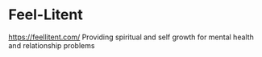 # Feel-Litent
https://feellitent.com/   Providing spiritual and self growth for mental health and relationship problems
